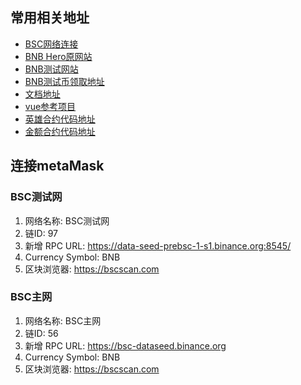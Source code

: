 ## 常用相关地址
- [BSC网络连接](https://docs.binance.org/smart-chain/developer/rpc.html#testnetchainid-0x61-97-in-decimal)
- [BNB Hero原网站](https://play.bnbheroes.io/)
- [BNB测试网站](https://testnet.bscscan.com/)
- [BNB测试币领取地址](https://testnet.binance.org/faucet-smart)
- [文档地址](https://shimo.im/docs/pPyxxJjWPKxPQYD8/ )
- [vue参考项目](https://github.com/joaquin-alfaro/ethereum-payment-vuejs)
- [英雄合约代码地址](https://bscscan.com/address/0x5ca334e4b585da8e6054f16d991ed4399ef33d24#code)
- [金额合约代码地址](https://pancake.kiemtienonline360.com/#/swap)

## 连接metaMask
### BSC测试网
1. 网络名称: BSC测试网
2. 链ID: 97
3. 新增 RPC URL: https://data-seed-prebsc-1-s1.binance.org:8545/
4. Currency Symbol: BNB
5. 区块浏览器: https://bscscan.com

### BSC主网
1. 网络名称: BSC主网
2. 链ID: 56
3. 新增 RPC URL: https://bsc-dataseed.binance.org
4. Currency Symbol: BNB
5. 区块浏览器: https://bscscan.com
